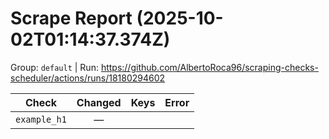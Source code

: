 # Scrape Report (2025-10-02T01:14:37.374Z)

Group: `default`  |  Run: https://github.com/AlbertoRoca96/scraping-checks-scheduler/actions/runs/18180294602

| Check | Changed | Keys | Error |
|---|:---:|:--|:--|
| `example_h1` | — |  |  |
